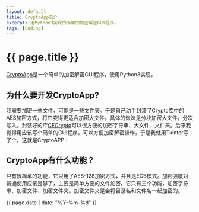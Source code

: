 ```yaml
---
layout: default
title: CryptoApp简介
excerpt: 用Python3实现的简单的加密解密GUI程序。
tags: [Coding]
---
```

{{ page.title }}
================

[CryptoApp](https://github.com/cforth/CryptoApp)是一个简单的加密解密GUI程序，使用Python3实现。

为什么要开发CryptoApp?
-------------------

我需要加密一些文件，可能是一些文件夹。于是自己动手封装了Crypto库中的AES加密方式，将它变得更适合加密大文件。具体的做法是分块加密大文件，分次写入。封装好的库[CFCrypto](https://github.com/cforth/CryptoApp/blob/master/libs/CFCrypto.py)可以很方便的加密字符串、大文件、文件夹。后来我觉得用应该写个简单的GUI程序，可以方便加密解密操作，于是我就用Tkinter写了个，这就是CryptoAPP！

CryptoApp有什么功能？
-------------------

只有很简单的功能，它只用了AES-128加密方式，并且是ECB模式。加密强度对普通使用应该是够了，主要是简单方便的文件加密。它只有三个功能，加密字符串、加密文件、加密文件夹。加密文件夹是会将目录名和文件名一起加密的。

{{ page.date | date: "%Y-%m-%d" }}

